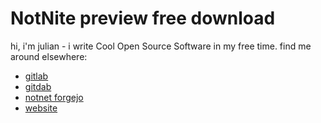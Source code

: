 # NotNite preview free download

hi, i'm julian - i write Cool Open Source Software in my free time. find me around elsewhere:

- [gitlab](https://gitlab.com/jules)
- [gitdab](https://gitdab.com/j)
- [notnet forgejo](https://git.n2.pm/NotNite)
- [website](https://notnite.com)

